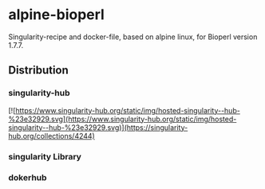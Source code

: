 # alpine-bioperl
Singularity-recipe and docker-file, based on alpine linux, for Bioperl version 1.7.7.


## Distribution
### singularity-hub

[![https://www.singularity-hub.org/static/img/hosted-singularity--hub-%23e32929.svg](https://www.singularity-hub.org/static/img/hosted-singularity--hub-%23e32929.svg)](https://singularity-hub.org/collections/4244)

### singularity Library 


### dokerhub

